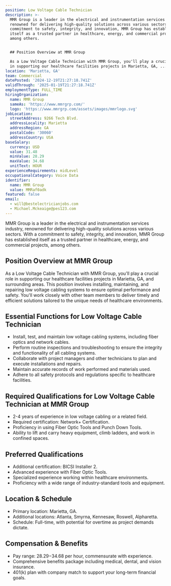 ```yaml
---
position: Low Voltage Cable Technician
description: >-
  MMR Group is a leader in the electrical and instrumentation services industry,
  renowned for delivering high-quality solutions across various sectors. With a
  commitment to safety, integrity, and innovation, MMR Group has established
  itself as a trusted partner in healthcare, energy, and commercial projects,
  among others.


  ## Position Overview at MMR Group

  As a Low Voltage Cable Technician with MMR Group, you'll play a crucial role
  in supporting our healthcare facilities projects in Marietta, GA, ...
location: 'Marietta, GA'
team: Commercial
datePosted: '2024-12-19T21:27:18.741Z'
validThrough: '2025-01-19T21:27:18.741Z'
employmentType: FULL_TIME
hiringOrganization:
  name: MMR Group
  sameAs: 'https://www.mmrgrp.com/'
  logo: 'https://www.mmrgrp.com/assets/images/mmrlogo.svg'
jobLocation:
  streetAddress: 9266 Tech Blvd.
  addressLocality: Marietta
  addressRegion: GA
  postalCode: '30060'
  addressCountry: USA
baseSalary:
  currency: USD
  value: 31.48
  minValue: 28.29
  maxValue: 34.68
  unitText: HOUR
experienceRequirements: midLevel
occupationalCategory: Voice Data
identifier:
  name: MMR Group
  value: MMRaf0adk
featured: false
email:
  - will@bestelectricianjobs.com
  - Michael.Mckeaige@pes123.com
---
```




MMR Group is a leader in the electrical and instrumentation services industry, renowned for delivering high-quality solutions across various sectors. With a commitment to safety, integrity, and innovation, MMR Group has established itself as a trusted partner in healthcare, energy, and commercial projects, among others.

## Position Overview at MMR Group
As a Low Voltage Cable Technician with MMR Group, you'll play a crucial role in supporting our healthcare facilities projects in Marietta, GA, and surrounding areas. This position involves installing, maintaining, and repairing low voltage cabling systems to ensure optimal performance and safety. You'll work closely with other team members to deliver timely and efficient solutions tailored to the unique needs of healthcare environments.

## Essential Functions for Low Voltage Cable Technician
- Install, test, and maintain low voltage cabling systems, including fiber optics and network cables.
- Perform routine inspections and troubleshooting to ensure the integrity and functionality of all cabling systems.
- Collaborate with project managers and other technicians to plan and execute installations and repairs.
- Maintain accurate records of work performed and materials used.
- Adhere to all safety protocols and regulations specific to healthcare facilities.

## Required Qualifications for Low Voltage Cable Technician at MMR Group
- 2-4 years of experience in low voltage cabling or a related field.
- Required certification: Network+ Certification.
- Proficiency in using Fiber Optic Tools and Punch Down Tools.
- Ability to lift and carry heavy equipment, climb ladders, and work in confined spaces.

## Preferred Qualifications
- Additional certification: BICSI Installer 2.
- Advanced experience with Fiber Optic Tools.
- Specialized experience working within healthcare environments.
- Proficiency with a wide range of industry-standard tools and equipment.

## Location & Schedule
- Primary location: Marietta, GA.
- Additional locations: Atlanta, Smyrna, Kennesaw, Roswell, Alpharetta.
- Schedule: Full-time, with potential for overtime as project demands dictate.

## Compensation & Benefits
- Pay range: $28.29-$34.68 per hour, commensurate with experience.
- Comprehensive benefits package including medical, dental, and vision insurance.
- 401(k) plan with company match to support your long-term financial goals.
